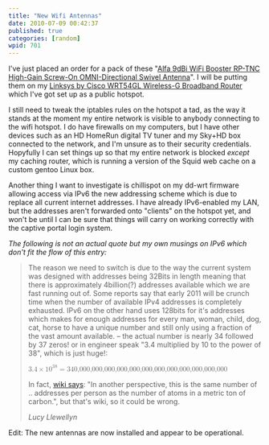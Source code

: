 ```yaml
---
title: "New Wifi Antennas"
date: 2010-07-09 00:42:37
published: true
categories: [random]
wpid: 701
---
```


I've just placed an order for a pack of these "[Alfa 9dBi WiFi Booster RP-TNC High-Gain Screw-On OMNI-Directional Swivel Antenna](https://www.amazon.co.uk/gp/product/B0034DZU9Q?ie=UTF8&tag=thexyznetwork-21&linkCode=as2&camp=1634&creative=19450&creativeASIN=B0034DZU9Q)". I will be putting them on my [Linksys by Cisco WRT54GL Wireless-G Broadband Router](https://www.amazon.co.uk/gp/product/B000ETX928?ie=UTF8&tag=thexyznetwork-21&linkCode=as2&camp=1634&creative=19450&creativeASIN=B000ETX928) which I've got set up as a public hotspot.

I still need to tweak the iptables rules on the hotspot a tad, as the way it stands at the moment my entire network is visible to anybody connecting to the wifi hotspot. I do have firewalls on my computers, but I have other devices such as an HD HomeRun digital TV tuner and my Sky+HD box connected to the network, and I'm unsure as to their security credentials. Hopyfully I can set things up so that my entire network is blocked *except* my caching router, which is running a version of the Squid web cache on a custom gentoo Linux box.

Another thing I want to investigate is chillispot on my dd-wrt firmware allowing access via IPv6 the new addressing scheme which is due to replace all current internet addresses. I have already IPv6-enabled my LAN, but the addresses aren't forwarded onto "clients" on the hotspot yet, and won't be until I can be sure that things will carry on working correctly with the captive portal login system.

_The following is not an actual quote but my own musings on IPv6 which don't fit the flow of this entry:_

> The reason we need to switch is due to the way the current system was designed with addresses being 32Bits in length meaning that there is approximately 4billion(?) addresses available which we are fast running out of. Some reports say that early 2011 will be crunch time when the number of available IPv4 addresses is completely exhausted. IPv6 on the other hand uses 128bits for it's addresses which makes for enough addresses for every man, woman, child, dog, cat, horse to have a unique number and still only using a fraction of the vast amount available. – the actual number is nearly 34 followed by 37 zeros! or in engineer speak "3.4 multiplied by 10 to the power of 38", which is just huge!:
>
> <math><mrow><msup><mrow><mn>3.4</mn><mo>&times;</mo><mn>10</mn></mrow><mn>38</mn></msup><mo>=</mo><mn>340,000,000,000,000,000,000,000,000,000,000,000,000</mn></mrow></math>
>
> In fact, [wiki says](https://en.wikipedia.org/wiki/IPv6): "In another perspective, this is the same number of .. addresses per person as the number of atoms in a metric ton of carbon.", but that's wiki, so it could be wrong.
> 
> <cite>Lucy Llewellyn</cite>

Edit: The new antennas are now installed and appear to be operational.

<script defer type="text/javascript" src="{{ '/mathml/mathml.js' | url }}"></script>
